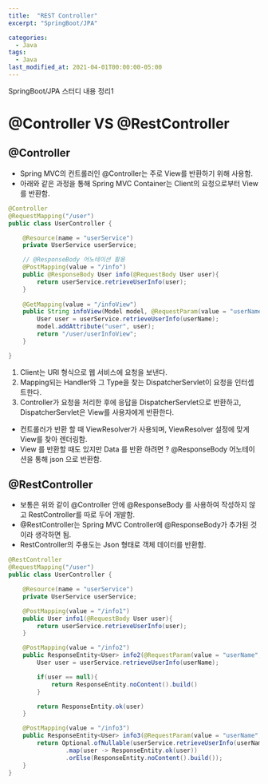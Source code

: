 ```yaml
---
title:  "REST Controller"
excerpt: "SpringBoot/JPA"

categories:
  - Java
tags:
  - Java
last_modified_at: 2021-04-01T00:00:00-05:00
---
```


SpringBoot/JPA 스터디 내용 정리1

# @Controller VS @RestController

## @Controller

- Spring MVC의 컨트롤러인 @Controller는 주로 View를 반환하기 위해 사용함. 
- 아래와 같은 과정을 통해 Spring MVC Container는 Client의 요청으로부터 View를 반환함.

```java
@Controller
@RequestMapping("/user")
public class UserController {

    @Resource(name = "userService")
    private UserService userService;

    // @ResponseBody 어노테이션 활용
    @PostMapping(value = "/info")
    public @ResponseBody User info(@RequestBody User user){
        return userService.retrieveUserInfo(user);
    }
    
    @GetMapping(value = "/infoView")
    public String infoView(Model model, @RequestParam(value = "userName", required = true) String userName){
        User user = userService.retrieveUserInfo(userName);
        model.addAttribute("user", user);
        return "/user/userInfoView";
    }

}
```

  1. Client는 URI 형식으로 웹 서비스에 요청을 보낸다.
  2. Mapping되는 Handler와 그 Type을 찾는 DispatcherServlet이 요청을 인터셉트한다.
  3. Controller가 요청을 처리한 후에 응답을 DispatcherServlet으로 반환하고, DispatcherServlet은 View를 사용자에게 반환한다.

- 컨트롤러가 반환 할 때 ViewResolver가 사용되며, ViewResolver 설정에 맞게 View를 찾아 렌더링함.
- View 를 반환할 때도 있지만 Data 를 반환 하려면 ? @ResponseBody 어노테이션을 통해 json 으로 반환함.


## @RestController

- 보통은 위와 같이 @Controller 안에 @ResponseBody 를 사용하여 작성하지 않고 RestController를 따로 두어 개발함.
- @RestController는 Spring MVC Controller에 @ResponseBody가 추가된 것이라 생각하면 됨. 
- RestController의 주용도는 Json 형태로 객체 데이터를 반환함.

```java
@RestController
@RequestMapping("/user")
public class UserController {

    @Resource(name = "userService")
    private UserService userService;

    @PostMapping(value = "/info1")
    public User info1(@RequestBody User user){
        return userService.retrieveUserInfo(user);
    }

    @PostMapping(value = "/info2")
    public ResponseEntity<User> info2(@RequestParam(value = "userName", required = true) String userName){
        User user = userService.retrieveUserInfo(userName);

        if(user == null){
            return ResponseEntity.noContent().build()
        }

        return ResponseEntity.ok(user)
    }

    @PostMapping(value = "/info3")
    public ResponseEntity<User> info3(@RequestParam(value = "userName", required = true) String userName){
        return Optional.ofNullable(userService.retrieveUserInfo(userName))
                .map(user -> ResponseEntity.ok(user))
                .orElse(ResponseEntity.noContent().build());
    }
}
```
